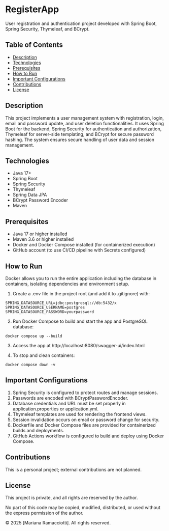 # RegisterApp

User registration and authentication project developed with Spring Boot, Spring Security, Thymeleaf, and BCrypt.

## Table of Contents

- [Description](#description)
- [Technologies](#technologies)
- [Prerequisites](#prerequisites)
- [How to Run](#how-to-run)
- [Important Configurations](#important-configurations)
- [Contributions](#contributions)
- [License](#license)

## Description

This project implements a user management system with registration, login, email and password update, and user deletion functionalities. It uses Spring Boot for the backend, Spring Security for authentication and authorization, Thymeleaf for server-side templating, and BCrypt for secure password hashing. The system ensures secure handling of user data and session management.

## Technologies

- Java 17+
- Spring Boot
- Spring Security
- Thymeleaf
- Spring Data JPA
- BCrypt Password Encoder
- Maven

## Prerequisites

- Java 17 or higher installed
- Maven 3.6 or higher installed
- Docker and Docker Compose installed (for containerized execution)
- GitHub account (to use CI/CD pipeline with Secrets configured)

## How to Run

Docker allows you to run the entire application including the database in containers, isolating dependencies and environment setup.

1) Create a .env file in the project root (and add it to .gitignore) with:

```SPRING_DATASOURCE_URL=jdbc:postgresql://db:5432/x```
```SPRING_DATASOURCE_USERNAME=postgres ```
```SPRING_DATASOURCE_PASSWORD=yourpassword ```

2) Run Docker Compose to build and start the app and PostgreSQL database:

```docker compose up --build```

3) Access the app at http://localhost:8080/swagger-ui/index.html

4) To stop and clean containers: 

```docker compose down -v```

## Important Configurations

1) Spring Security is configured to protect routes and manage sessions.
2) Passwords are encoded with BCryptPasswordEncoder.
3) Database credentials and URL must be set properly in application.properties or application.yml.
4) Thymeleaf templates are used for rendering the frontend views.
5) Session invalidation occurs on email or password change for security.
6) Dockerfile and Docker Compose files are provided for containerized builds and deployments.
7) GitHub Actions workflow is configured to build and deploy using Docker Compose. 

## Contributions

This is a personal project; external contributions are not planned.

## License

This project is private, and all rights are reserved by the author.

No part of this code may be copied, modified, distributed, or used without the express permission of the author.

© 2025 [Mariana Ramacciotti]. All rights reserved.
